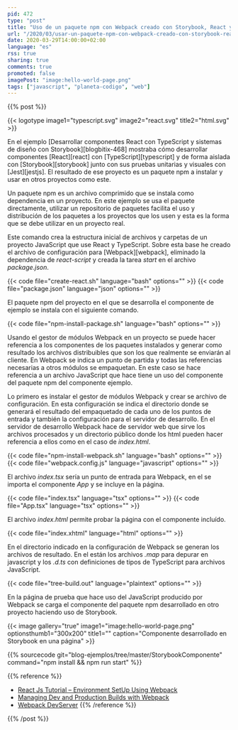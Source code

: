 ```yaml
---
pid: 472
type: "post"
title: "Uso de un paquete npm con Webpack creado con Storybook, React y TypeScript"
url: "/2020/03/usar-un-paquete-npm-con-webpack-creado-con-storybook-react-y-typeScript/"
date: 2020-03-29T14:00:00+02:00
language: "es"
rss: true
sharing: true
comments: true
promoted: false
imagePost: "image:hello-world-page.png"
tags: ["javascript", "planeta-codigo", "web"]
---
```


{{% post %}}

{{< logotype image1="typescript.svg" image2="react.svg" title2="html.svg" >}}

En el ejemplo [Desarrollar componentes React con TypeScript y sistemas de diseño con Storybook][blogbitix-468] mostraba cómo desarrollar componentes [React][react] con [TypeScript][typescript] y de forma aislada con [Storybook][storybook] junto con sus pruebas unitarias y visuales con [Jest][jestjs]. El resultado de ese proyecto es un paquete npm a instalar y usar en otros proyectos como este.

Un paquete npm es un archivo comprimido que se instala como dependencia en un proyecto. En este ejemplo se usa el paquete directamente, utilizar un repositorio de paquetes facilita el uso y distribución de los paquetes a los proyectos que los usen y esta es la forma que se debe utilizar en un proyecto real.

Este comando crea la estructura inicial de archivos y carpetas de un proyecto JavaScript que use React y TypeScript. Sobre esta base he creado el archivo de configuración para [Webpack][webpack], eliminado la dependencia de _react-script_ y creada la tarea _start_ en el archivo _package.json_.

{{< code file="create-react.sh" language="bash" options="" >}}
{{< code file="package.json" language="json" options="" >}}

El paquete npm del proyecto en el que se desarrolla el componente de ejemplo se instala con el siguiente comando.

{{< code file="npm-install-package.sh" language="bash" options="" >}}

Usando el gestor de módulos Webpack en un proyecto se puede hacer referencia a los componentes de los paquetes instalados y generar como resultado los archivos distribuibles que son los que realmente se enviarán al cliente. En Webpack se indica un punto de partida y todas las referencias necesarias a otros módulos se empaquetan. En este caso se hace referencia a un archivo JavaScript que hace tiene un uso del componente del paquete npm del componente ejemplo.

Lo primero es instalar el gestor de módulos Webpack y crear se archivo de configuración. En esta configuración se indica el directorio donde se generará el resultado del empaquetado de cada uno de los puntos de entrada y también la configuración para el servidor de desarrollo. En el servidor de desarrollo Webpack hace de servidor web que sirve los archivos procesados y un directorio público donde los html pueden hacer referencia a ellos como en el caso de _index.html_.

{{< code file="npm-install-webpack.sh" language="bash" options="" >}}
{{< code file="webpack.config.js" language="javascript" options="" >}}

El archivo _index.tsx_ sería un punto de entrada para Webpack, en el se importa el componente _App_ y se incluye en la página.

{{< code file="index.tsx" language="tsx" options="" >}}
{{< code file="App.tsx" language="tsx" options="" >}}

El archivo _index.html_ permite probar la página con el componente incluído.

{{< code file="index.xhtml" language="html" options="" >}}

En el directorio indicado en la configuración de Webpack se generan los archivos de resultado. En el están los archivos _.map_ para depurar en javascript y los _.d.ts_ con definiciones de tipos de TypeScript para archivos JavaScript.

{{< code file="tree-build.out" language="plaintext" options="" >}}

En la página de prueba que hace uso del JavaScript producido por Webpack se carga el componente del paquete npm desarrollado en otro proyecto haciendo uso de Storybook.

{{< image
    gallery="true"
    image1="image:hello-world-page.png" optionsthumb1="300x200" title1=""
    caption="Componente desarrollado en Storybook en una página" >}}

{{% sourcecode git="blog-ejemplos/tree/master/StorybookComponente" command="npm install && npm run start" %}}

{{% reference %}}
* [React Js Tutorial – Environment SetUp Using Webpack](https://watchdown.com/react-js-environment-setup-using-webpack/)
* [Managing Dev and Production Builds with Webpack](https://atendesigngroup.com/blog/managing-dev-and-production-builds-webpack)
* [Webpack DevServer](https://webpack.js.org/configuration/dev-server/)
{{% /reference %}}

{{% /post %}}
